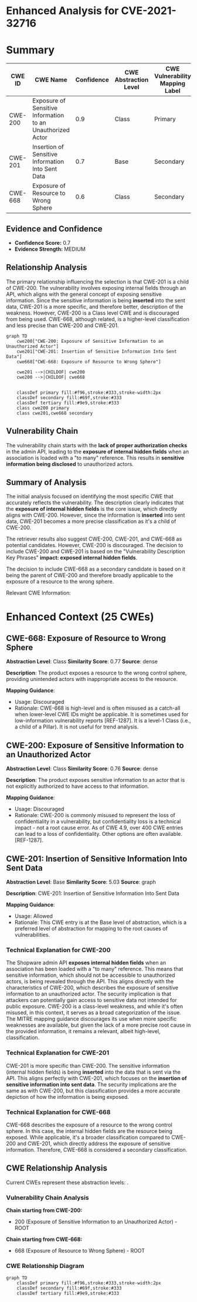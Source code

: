 # Enhanced Analysis for CVE-2021-32716

# Summary
| CWE ID | CWE Name | Confidence | CWE Abstraction Level | CWE Vulnerability Mapping Label | CWE-Vulnerability Mapping Notes |
|---|---|---|---|---|---|
| CWE-200 | Exposure of Sensitive Information to an Unauthorized Actor | 0.9 | Class | Primary | Discouraged |
| CWE-201 | Insertion of Sensitive Information Into Sent Data | 0.7 | Base | Secondary | Allowed |
| CWE-668 | Exposure of Resource to Wrong Sphere | 0.6 | Class | Secondary | Discouraged |

## Evidence and Confidence

*   **Confidence Score:** 0.7
*   **Evidence Strength:** MEDIUM

## Relationship Analysis
The primary relationship influencing the selection is that CWE-201 is a child of CWE-200. The vulnerability involves exposing internal fields through an API, which aligns with the general concept of exposing sensitive information. Since the sensitive information is being **inserted** into the sent data, CWE-201 is a more specific, and therefore better, description of the weakness. However, CWE-200 is a Class level CWE and is discouraged from being used. CWE-668, although related, is a higher-level classification and less precise than CWE-200 and CWE-201.

```mermaid
graph TD
    cwe200["CWE-200: Exposure of Sensitive Information to an Unauthorized Actor"]
    cwe201["CWE-201: Insertion of Sensitive Information Into Sent Data"]
    cwe668["CWE-668: Exposure of Resource to Wrong Sphere"]

    cwe201 -->|CHILDOF| cwe200
    cwe200 -->|CHILDOF| cwe668
    

    classDef primary fill:#f96,stroke:#333,stroke-width:2px
    classDef secondary fill:#69f,stroke:#333
    classDef tertiary fill:#9e9,stroke:#333
    class cwe200 primary
    class cwe201,cwe668 secondary
```

## Vulnerability Chain
The vulnerability chain starts with the **lack of proper authorization checks** in the admin API, leading to the **exposure of internal hidden fields** when an association is loaded with a "to many" reference. This results in **sensitive information being disclosed** to unauthorized actors.

## Summary of Analysis
The initial analysis focused on identifying the most specific CWE that accurately reflects the vulnerability. The description clearly indicates that the **exposure of internal hidden fields** is the core issue, which directly aligns with CWE-200. However, since the information is **inserted** into sent data, CWE-201 becomes a more precise classification as it's a child of CWE-200.

The retriever results also suggest CWE-200, CWE-201, and CWE-668 as potential candidates. However, CWE-200 is discouraged. The decision to include CWE-200 and CWE-201 is based on the "Vulnerability Description Key Phrases" **impact: exposed internal hidden fields**.

The decision to include CWE-668 as a secondary candidate is based on it being the parent of CWE-200 and therefore broadly applicable to the exposure of a resource to the wrong sphere.

Relevant CWE Information:

# Enhanced Context (25 CWEs)

## CWE-668: Exposure of Resource to Wrong Sphere
**Abstraction Level**: Class
**Similarity Score**: 0.77
**Source**: dense

**Description**:
The product exposes a resource to the wrong control sphere, providing unintended actors with inappropriate access to the resource.

**Mapping Guidance**:
- Usage: Discouraged
- Rationale: CWE-668 is high-level and is often misused as a catch-all when lower-level CWE IDs might be applicable. It is sometimes used for low-information vulnerability reports [REF-1287]. It is a level-1 Class (i.e., a child of a Pillar). It is not useful for trend analysis.

## CWE-200: Exposure of Sensitive Information to an Unauthorized Actor
**Abstraction Level**: Class
**Similarity Score**: 0.76
**Source**: dense

**Description**:
The product exposes sensitive information to an actor that is not explicitly authorized to have access to that information.

**Mapping Guidance**:
- Usage: Discouraged
- Rationale: CWE-200 is commonly misused to represent the loss of confidentiality in a vulnerability, but confidentiality loss is a technical impact - not a root cause error. As of CWE 4.9, over 400 CWE entries can lead to a loss of confidentiality. Other options are often available. [REF-1287].

## CWE-201: Insertion of Sensitive Information Into Sent Data
**Abstraction Level**: Base
**Similarity Score**: 5.03
**Source**: graph

**Description**:
CWE-201: Insertion of Sensitive Information Into Sent Data

**Mapping Guidance**:
- Usage: Allowed
- Rationale: This CWE entry is at the Base level of abstraction, which is a preferred level of abstraction for mapping to the root causes of vulnerabilities.

### Technical Explanation for CWE-200
The Shopware admin API **exposes internal hidden fields** when an association has been loaded with a "to many" reference. This means that sensitive information, which should not be accessible to unauthorized actors, is being revealed through the API. This aligns directly with the characteristics of CWE-200, which describes the exposure of sensitive information to an unauthorized actor. The security implication is that attackers can potentially gain access to sensitive data not intended for public exposure. CWE-200 is a class-level weakness, and while it's often misused, in this context, it serves as a broad categorization of the issue. The MITRE mapping guidance discourages its use when more specific weaknesses are available, but given the lack of a more precise root cause in the provided information, it remains a relevant, albeit high-level, classification.

### Technical Explanation for CWE-201
CWE-201 is more specific than CWE-200. The sensitive information (internal hidden fields) is being **inserted** into the data that is sent via the API. This aligns perfectly with CWE-201, which focuses on the **insertion of sensitive information into sent data**. The security implications are the same as with CWE-200, but this classification provides a more accurate depiction of how the information is being exposed.

### Technical Explanation for CWE-668
CWE-668 describes the exposure of a resource to the wrong control sphere. In this case, the internal hidden fields are the resource being exposed. While applicable, it's a broader classification compared to CWE-200 and CWE-201, which directly address the exposure of sensitive information. Therefore, CWE-668 is considered a secondary classification.


## CWE Relationship Analysis

Current CWEs represent these abstraction levels: .


### Vulnerability Chain Analysis

**Chain starting from CWE-200:**
- 200 (Exposure of Sensitive Information to an Unauthorized Actor) - ROOT


**Chain starting from CWE-668:**
- 668 (Exposure of Resource to Wrong Sphere) - ROOT



### CWE Relationship Diagram

```mermaid
graph TD
    classDef primary fill:#f96,stroke:#333,stroke-width:2px
    classDef secondary fill:#69f,stroke:#333
    classDef tertiary fill:#9e9,stroke:#333
```